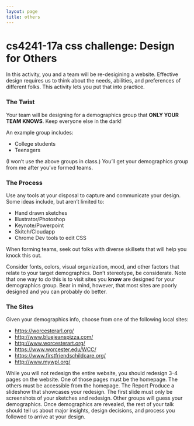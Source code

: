 ```yaml
---
layout: page
title: others
---
```


# cs4241-17a css challenge: Design for Others

In this activity, you and a team will be re-desigining a website.
Effective design requires us to think about the needs, abilities, and preferences of different folks.
This activity lets you put that into practice.

### The Twist
Your team will be designing for a demographics group that __ONLY YOUR TEAM KNOWS__.
Keep everyone else in the dark!

An example group includes:
- College students
- Teenagers

(I won’t use the above groups in class.)
You’ll get your demographics group from me after you’ve formed teams.

### The Process
Use any tools at your disposal to capture and communicate your design.
Some ideas include, but aren’t limited to:

- Hand drawn sketches
- Illustrator/Photoshop
- Keynote/Powerpoint
- Skitch/Cloudapp
- Chrome Dev tools to edit CSS

When forming teams, seek out folks with diverse skillsets that will help you knock this out.

Consider fonts, colors, visual organization, mood, and other factors that relate to your target demographics.
Don’t stereotype, be considerate.
Note that one way to do this is to visit sites you **know** are designed for your demographics group. 
Bear in mind, however, that most sites are poorly designed and you can probably do better.

### The Sites
Given your demographics info, choose from one of the following local sites:

- https://worcesterarl.org/
- http://www.bluejeanspizza.com/
- http://www.worcesterart.org/
- https://www.worcester.edu/WCC/
- https://www.firstfriendschildcare.org/
- http://www.mywpl.org/

While you will not redesign the entire website, you should redesign 3-4 pages on the website. One of those pages must be the homepage. The others must be accessible from the homepage.
The Report
Produce a slideshow that showcases your redesign.
The first slide must only be screenshots of your sketches and redesign. Other groups will guess your demographics.
Once demographics are revealed, the rest of your talk should tell us about major insights, design decisions, and process you followed to arrive at your design.
